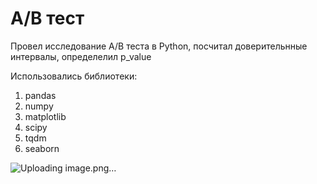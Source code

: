 # A/B тест 

Провел исследование A/B теста в Python, посчитал доверительнные интервалы, определелил p_value

Использовались библиотеки: 
1. pandas
2. numpy
3. matplotlib
4. scipy
5. tqdm
6. seaborn

![Uploading image.png…]()
